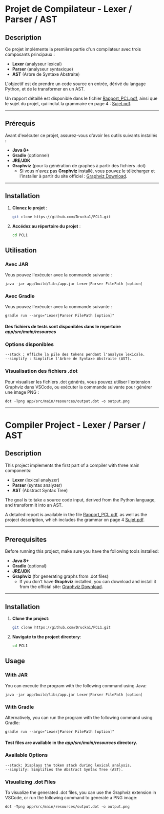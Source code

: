 # Projet de Compilateur - Lexer / Parser / AST

## Description

Ce projet implémente la première partie d'un compilateur avec trois composants principaux :
- **Lexer** (analyseur lexical)
- **Parser** (analyseur syntaxique)
- **AST** (Arbre de Syntaxe Abstraite)

L'objectif est de prendre un code source en entrée, dérivé du langage Python, et de le transformer en un AST.

Un rapport détaillé est disponible dans le fichier [Rapport_PCL.pdf](./docs/Rapport_PCL.pdf), ainsi que le sujet du projet, qui inclut la grammaire en page 4 : [Sujet.pdf](./docs/sujet-Projet-2024-25.pdf).

---

## Prérequis

Avant d'exécuter ce projet, assurez-vous d'avoir les outils suivants installés :

- **Java 8+**
- **Gradle** (optionnel)
- **JRE/JDK**
- **Graphviz** (pour la génération de graphes à partir des fichiers .dot)
  - Si vous n'avez pas **Graphviz** installé, vous pouvez le télécharger et l'installer à partir du site officiel : [Graphviz Download](https://graphviz.gitlab.io/download/).

---

## Installation

1. **Clonez le projet** :
   ```bash
   git clone https://github.com/Drucka1/PCL1.git
   ```
2. **Accédez au répertoire du projet** :
    ```bash
    cd PCL1
    ```
## Utilisation

### Avec JAR

Vous pouvez l'exécuter avec la commande suivante :

    java -jar app/build/libs/app.jar Lexer|Parser FilePath [option]
### Avec Gradle

Vous pouvez l'exécuter avec la commande suivante :

    gradle run --args="Lexer|Parser FilePath [option]"
#### Des fichiers de tests sont disponibles dans le repertoire *app/src/main/resources*

### Options disponibles

    --stack : Affiche la pile des tokens pendant l'analyse lexicale.
    --simplify : Simplifie l'Arbre de Syntaxe Abstraite (AST).


### Visualisation des fichiers .dot

Pour visualiser les fichiers .dot générés, vous pouvez utiliser l'extension Graphviz dans VSCode, ou exécuter la commande suivante pour générer une image PNG :

    dot -Tpng app/src/main/resources/output.dot -o output.png


---

# Compiler Project - Lexer / Parser / AST

## Description

This project implements the first part of a compiler with three main components:
- **Lexer** (lexical analyzer)
- **Parser** (syntax analyzer)
- **AST** (Abstract Syntax Tree)

The goal is to take a source code input, derived from the Python language, and transform it into an AST.

A detailed report is available in the file [Rapport_PCL.pdf](./docs/Rapport_PCL.pdf), as well as the project description, which includes the grammar on page 4  [Sujet.pdf](./docs/sujet-Projet-2024-25.pdf).

---

## Prerequisites

Before running this project, make sure you have the following tools installed:

- **Java 8+**
- **Gradle** (optional)
- **JRE/JDK**
- **Graphviz** (for generating graphs from .dot files)
  - If you don't have **Graphviz** installed, you can download and install it from the official site: [Graphviz Download](https://graphviz.gitlab.io/download/).

---

## Installation

1. **Clone the project**:
   ```bash
   git clone https://github.com/Drucka1/PCL1.git
1. **Navigate to the project directory**:
    ```bash
   cd PCL1
## Usage

### With JAR

You can execute the program with the following command using Java:

    java -jar app/build/libs/app.jar Lexer|Parser FilePath [option]

### With Gradle

Alternatively, you can run the program with the following command using Gradle:

    gradle run --args="Lexer|Parser FilePath [option]"

#### Test files are available in the *app/src/main/resources* directory.

### Available Options

    --stack: Displays the token stack during lexical analysis.
    --simplify: Simplifies the Abstract Syntax Tree (AST).

### Visualizing .dot Files

To visualize the generated .dot files, you can use the Graphviz extension in VSCode, or run the following command to generate a PNG image:

    dot -Tpng app/src/main/resources/output.dot -o output.png